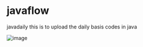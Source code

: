 # javaflow
javadaily
this is to upload the daily basis codes in java

![image](https://github.com/Omkar090804/javaflow/assets/142470834/0c2ed430-cbe1-4ff4-b121-bc08e9b26142)
